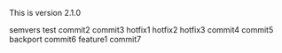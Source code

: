 This is version 2.1.0

semvers test
commit2
commit3
hotfix1
hotfix2
hotfix3
commit4
commit5
backport
commit6
feature1
commit7
